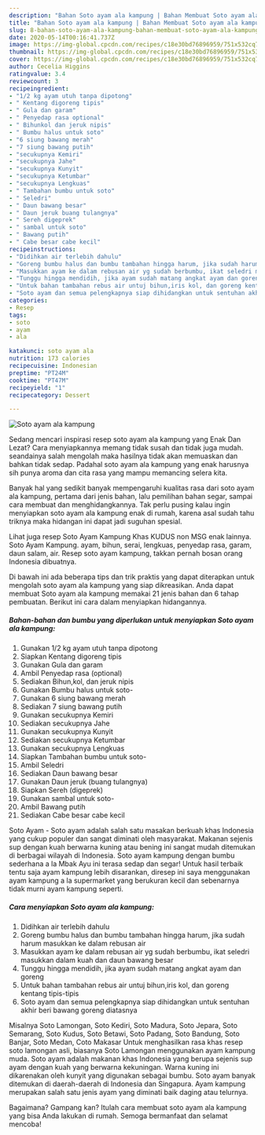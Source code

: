```yaml
---
description: "Bahan Soto ayam ala kampung | Bahan Membuat Soto ayam ala kampung Yang Enak Banget"
title: "Bahan Soto ayam ala kampung | Bahan Membuat Soto ayam ala kampung Yang Enak Banget"
slug: 8-bahan-soto-ayam-ala-kampung-bahan-membuat-soto-ayam-ala-kampung-yang-enak-banget
date: 2020-05-14T00:16:41.737Z
image: https://img-global.cpcdn.com/recipes/c18e30bd76896959/751x532cq70/soto-ayam-ala-kampung-foto-resep-utama.jpg
thumbnail: https://img-global.cpcdn.com/recipes/c18e30bd76896959/751x532cq70/soto-ayam-ala-kampung-foto-resep-utama.jpg
cover: https://img-global.cpcdn.com/recipes/c18e30bd76896959/751x532cq70/soto-ayam-ala-kampung-foto-resep-utama.jpg
author: Cecelia Higgins
ratingvalue: 3.4
reviewcount: 3
recipeingredient:
- "1/2 kg ayam utuh tanpa dipotong"
- " Kentang digoreng tipis"
- " Gula dan garam"
- " Penyedap rasa optional"
- " Bihunkol dan jeruk nipis"
- " Bumbu halus untuk soto"
- "6 siung bawang merah"
- "7 siung bawang putih"
- "secukupnya Kemiri"
- "secukupnya Jahe"
- "secukupnya Kunyit"
- "secukupnya Ketumbar"
- "secukupnya Lengkuas"
- " Tambahan bumbu untuk soto"
- " Seledri"
- " Daun bawang besar"
- " Daun jeruk buang tulangnya"
- " Sereh digeprek"
- " sambal untuk soto"
- " Bawang putih"
- " Cabe besar cabe kecil"
recipeinstructions:
- "Didihkan air terlebih dahulu"
- "Goreng bumbu halus dan bumbu tambahan hingga harum, jika sudah harum masukkan ke dalam rebusan air"
- "Masukkan ayam ke dalam rebusan air yg sudah berbumbu, ikat seledri masukkan dalam kuah dan daun bawang besar"
- "Tunggu hingga mendidih, jika ayam sudah matang angkat ayam dan goreng"
- "Untuk bahan tambahan rebus air untuj bihun,iris kol, dan goreng kentang tipis-tipis"
- "Soto ayam dan semua pelengkapnya siap dihidangkan untuk sentuhan akhir beri bawang goreng diatasnya"
categories:
- Resep
tags:
- soto
- ayam
- ala

katakunci: soto ayam ala 
nutrition: 173 calories
recipecuisine: Indonesian
preptime: "PT24M"
cooktime: "PT47M"
recipeyield: "1"
recipecategory: Dessert

---
```



![Soto ayam ala kampung](https://img-global.cpcdn.com/recipes/c18e30bd76896959/751x532cq70/soto-ayam-ala-kampung-foto-resep-utama.jpg)

Sedang mencari inspirasi resep soto ayam ala kampung yang Enak Dan Lezat? Cara menyiapkannya memang tidak susah dan tidak juga mudah. seandainya salah mengolah maka hasilnya tidak akan memuaskan dan bahkan tidak sedap. Padahal soto ayam ala kampung yang enak harusnya sih punya aroma dan cita rasa yang mampu memancing selera kita.

Banyak hal yang sedikit banyak mempengaruhi kualitas rasa dari soto ayam ala kampung, pertama dari jenis bahan, lalu pemilihan bahan segar, sampai cara membuat dan menghidangkannya. Tak perlu pusing kalau ingin menyiapkan soto ayam ala kampung enak di rumah, karena asal sudah tahu triknya maka hidangan ini dapat jadi suguhan spesial.

Lihat juga resep Soto Ayam Kampung Khas KUDUS non MSG enak lainnya. Soto Ayam Kampung. ayam, bihun, serai, lengkuas, penyedap rasa, garam, daun salam, air. Resep soto ayam kampung, takkan pernah bosan orang Indonesia dibuatnya.


Di bawah ini ada beberapa tips dan trik praktis yang dapat diterapkan untuk mengolah soto ayam ala kampung yang siap dikreasikan. Anda dapat membuat Soto ayam ala kampung memakai 21 jenis bahan dan 6 tahap pembuatan. Berikut ini cara dalam menyiapkan hidangannya.

<!--inarticleads1-->

##### Bahan-bahan dan bumbu yang diperlukan untuk menyiapkan Soto ayam ala kampung:

1. Gunakan 1/2 kg ayam utuh tanpa dipotong
1. Siapkan  Kentang digoreng tipis
1. Gunakan  Gula dan garam
1. Ambil  Penyedap rasa (optional)
1. Sediakan  Bihun,kol, dan jeruk nipis
1. Gunakan  Bumbu halus untuk soto-
1. Gunakan 6 siung bawang merah
1. Sediakan 7 siung bawang putih
1. Gunakan secukupnya Kemiri
1. Sediakan secukupnya Jahe
1. Gunakan secukupnya Kunyit
1. Sediakan secukupnya Ketumbar
1. Gunakan secukupnya Lengkuas
1. Siapkan  Tambahan bumbu untuk soto-
1. Ambil  Seledri
1. Sediakan  Daun bawang besar
1. Gunakan  Daun jeruk (buang tulangnya)
1. Siapkan  Sereh (digeprek)
1. Gunakan  sambal untuk soto-
1. Ambil  Bawang putih
1. Sediakan  Cabe besar cabe kecil


Soto Ayam - Soto ayam adalah salah satu masakan berkuah khas Indonesia yang cukup populer dan sangat diminati oleh masyarakat. Makanan sejenis sup dengan kuah berwarna kuning atau bening ini sangat mudah ditemukan di berbagai wilayah di Indonesia. Soto ayam kampung dengan bumbu sederhana a la Mbak Ayu ini terasa sedap dan segar! Untuk hasil terbaik tentu saja ayam kampung lebih disarankan, diresep ini saya menggunakan ayam kampung a la supermarket yang berukuran kecil dan sebenarnya tidak murni ayam kampung seperti. 

<!--inarticleads2-->

##### Cara menyiapkan Soto ayam ala kampung:

1. Didihkan air terlebih dahulu
1. Goreng bumbu halus dan bumbu tambahan hingga harum, jika sudah harum masukkan ke dalam rebusan air
1. Masukkan ayam ke dalam rebusan air yg sudah berbumbu, ikat seledri masukkan dalam kuah dan daun bawang besar
1. Tunggu hingga mendidih, jika ayam sudah matang angkat ayam dan goreng
1. Untuk bahan tambahan rebus air untuj bihun,iris kol, dan goreng kentang tipis-tipis
1. Soto ayam dan semua pelengkapnya siap dihidangkan untuk sentuhan akhir beri bawang goreng diatasnya


Misalnya Soto Lamongan, Soto Kediri, Soto Madura, Soto Jepara, Soto Semarang, Soto Kudus, Soto Betawi, Soto Padang, Soto Bandung, Soto Banjar, Soto Medan, Coto Makasar Untuk menghasilkan rasa khas resep soto lamongan asli, biasanya Soto Lamongan menggunakan ayam kampung muda. Soto ayam adalah makanan khas Indonesia yang berupa sejenis sup ayam dengan kuah yang berwarna kekuningan. Warna kuning ini dikarenakan oleh kunyit yang digunakan sebagai bumbu. Soto ayam banyak ditemukan di daerah-daerah di Indonesia dan Singapura. Ayam kampung merupakan salah satu jenis ayam yang diminati baik daging atau telurnya. 

Bagaimana? Gampang kan? Itulah cara membuat soto ayam ala kampung yang bisa Anda lakukan di rumah. Semoga bermanfaat dan selamat mencoba!
